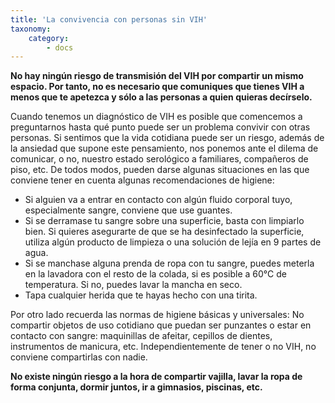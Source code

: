 ```yaml
---
title: 'La convivencia con personas sin VIH'
taxonomy:
    category:
        - docs
---
```


**No hay ningún riesgo de transmisión del VIH por compartir un mismo espacio. Por tanto, no es necesario que comuniques que tienes VIH a menos que te apetezca y sólo a las personas a quien quieras decírselo.**

Cuando tenemos un diagnóstico de VIH es posible que comencemos a preguntarnos hasta qué punto puede ser un problema convivir con otras personas. Si sentimos que la vida cotidiana puede ser un riesgo, además de la ansiedad que supone este pensamiento, nos ponemos ante el dilema de comunicar, o no, nuestro estado serológico a familiares, compañeros de piso, etc. De todos modos, pueden darse algunas situaciones en las que conviene tener en cuenta algunas recomendaciones de higiene:

- Si alguien va a entrar en contacto con algún fluido corporal tuyo, especialmente sangre, conviene que use guantes.
- Si se derramase tu sangre sobre una superficie, basta con limpiarlo bien. Si quieres asegurarte de que se ha desinfectado la superficie, utiliza algún producto de limpieza o una solución de lejía en 9 partes de agua.
- Si se manchase alguna prenda de ropa con tu sangre, puedes meterla en la lavadora con el resto de la colada, si es posible a 60°C de temperatura. Si no, puedes lavar la mancha en seco.
- Tapa cualquier herida que te hayas hecho con una tirita.

Por otro lado recuerda las normas de higiene básicas y universales: No compartir objetos de uso cotidiano que puedan ser punzantes o estar en contacto con sangre: maquinillas de afeitar, cepillos de dientes, instrumentos de manicura, etc. Independientemente de tener o no VIH, no conviene compartirlas con nadie.

**No existe ningún riesgo a la hora de compartir vajilla, lavar la ropa de forma conjunta, dormir juntos, ir a gimnasios, piscinas, etc.**